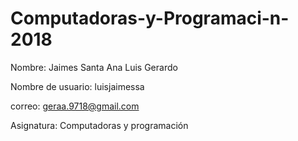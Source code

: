 # Computadoras-y-Programaci-n-2018

Nombre: Jaimes Santa Ana Luis Gerardo

Nombre de usuario: luisjaimessa


correo: geraa.9718@gmail.com


Asignatura: Computadoras y programación 
